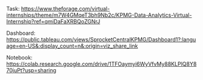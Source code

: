 Task: https://www.theforage.com/virtual-internships/theme/m7W4GMqeT3bh9Nb2c/KPMG-Data-Analytics-Virtual-Internship?ref=qmiDaFaXRBQoZGNrJ

Dashboard: https://public.tableau.com/views/SprocketCentralKPMG/Dashboard1?:language=en-US&:display_count=n&:origin=viz_share_link

Notebook: https://colab.research.google.com/drive/1TFOaymyi6WyVfvMy88KLPlQ8Y870juPt?usp=sharing
